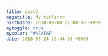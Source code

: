 ```yaml
---
title: post2
megatitle: My titlerrr
birthdate: 2018-08-08 22:00:00 +0000
mytoggle: true
mycolor: "#AFAFAF"
date: 2018-08-24 16:44:38 +0000

---
```

